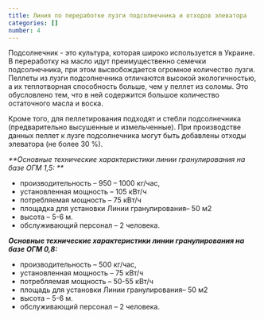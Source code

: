 ```yaml
---
title: Линия по переработке лузги подсолнечника и отходов элеватора
categories: []
number: 4
---
```

Подсолнечник - это культура, которая широко используется в Украине. В переработку на масло идут преимущественно семечки подсолнечника, при этом высвобождается огромное количество лузги. Пеллеты из лузги подсолнечника отличаются высокой экологичностью, а их теплотворная способность больше, чем у пеллет из соломы. Это обусловлено тем, что в ней содержится большое количество остаточного масла и воска.

Кроме того, для пеллетирования подходят и стебли подсолнечника (предварительно высушенные и измельченные). При производстве данных пеллет к лузге подсолнечника могут быть добавлены отходы элеватора (не более 30 %).

_**Основные технические характеристики линии гранулирования на базе ОГМ 1,5:
**_

* производительность –  950 – 1000 кг/час,
* установленная мощность – 105 кВт/ч
* потребляемая мощность – 75 кВт/ч
* площадка для установки Линии гранулирования– 50 м2
* высота – 5-6 м.
* обслуживающий персонал – 2 человека.



_**Основные технические характеристики линии гранулирования на базе ОГМ 0,8:**_

* производительность –  500 кг/час,
* установленная мощность – 75 кВт/ч
* потребляемая мощность –  50-55 кВт/ч
* площадь для установки Линии гранулирования– 50 м2
* высота – 5-6 м.
* обслуживающий персонал – 2 человека.
